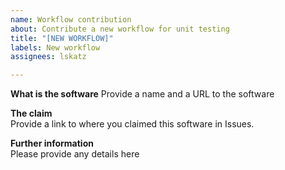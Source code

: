 ```yaml
---
name: Workflow contribution
about: Contribute a new workflow for unit testing
title: "[NEW WORKFLOW]"
labels: New workflow
assignees: lskatz

---
```


**What is the software**
Provide a name and a URL to the software

**The claim**  
Provide a link to where you claimed this software in Issues.

**Further information**  
Please provide any details here
